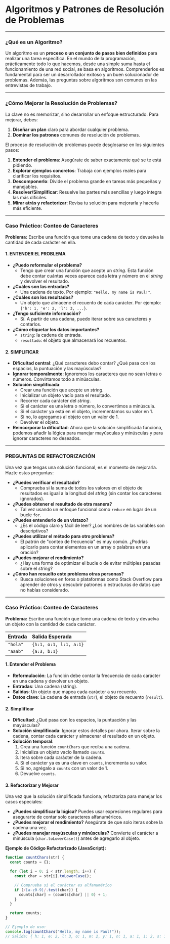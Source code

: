 # Algoritmos y Patrones de Resolución de Problemas

---

### ¿Qué es un Algoritmo?

Un algoritmo es un **proceso o un conjunto de pasos bien definidos** para realizar una tarea específica. En el mundo de la programación, prácticamente todo lo que hacemos, desde una simple suma hasta el funcionamiento de una red social, se basa en algoritmos. Comprenderlos es fundamental para ser un desarrollador exitoso y un buen solucionador de problemas. Además, las preguntas sobre algoritmos son comunes en las entrevistas de trabajo.

---

### ¿Cómo Mejorar la Resolución de Problemas?

La clave no es memorizar, sino desarrollar un enfoque estructurado. Para mejorar, debes:

1.  **Diseñar un plan** claro para abordar cualquier problema.
2.  **Dominar los patrones** comunes de resolución de problemas.

El proceso de resolución de problemas puede desglosarse en los siguientes pasos:

1.  **Entender el problema**: Asegúrate de saber exactamente qué se te está pidiendo.
2.  **Explorar ejemplos concretos**: Trabaja con ejemplos reales para clarificar los requisitos.
3.  **Descomponerlo**: Divide el problema grande en tareas más pequeñas y manejables.
4.  **Resolver/Simplificar**: Resuelve las partes más sencillas y luego integra las más difíciles.
5.  **Mirar atrás y refactorizar**: Revisa tu solución para mejorarla y hacerla más eficiente.

---

### Caso Práctico: Conteo de Caracteres

**Problema:** Escribe una función que tome una cadena de texto y devuelva la cantidad de cada carácter en ella.

#### 1. ENTENDER EL PROBLEMA

* **¿Puedo reformular el problema?**
    * Tengo que crear una función que acepte un *string*. Esta función debe contar cuántas veces aparece cada letra y número en el *string* y devolver el resultado.
* **¿Cuáles son las entradas?**
    * Una cadena de texto. Por ejemplo: `"Hello, my name is Paul!"`.
* **¿Cuáles son los resultados?**
    * Un objeto que almacene el recuento de cada carácter. Por ejemplo: `{'h': 1, 'e': 2, 'l': 3, ...}`.
* **¿Tengo suficiente información?**
    * Sí. A partir de una cadena, puedo iterar sobre sus caracteres y contarlos.
* **¿Cómo etiquetar los datos importantes?**
    * `string`: la cadena de entrada.
    * `resultado`: el objeto que almacenará los recuentos.

#### 2. SIMPLIFICAR

* **Dificultad central**: ¿Qué caracteres debo contar? ¿Qué pasa con los espacios, la puntuación y las mayúsculas?
* **Ignorar temporalmente**: Ignoremos los caracteres que no sean letras o números. Convirtamos todo a minúsculas.
* **Solución simplificada**:
    * Crear una función que acepte un *string*.
    * Inicializar un objeto vacío para el resultado.
    * Recorrer cada carácter del *string*.
    * Si el carácter es una letra o número, lo convertimos a minúscula.
    * Si el carácter ya está en el objeto, incrementamos su valor en 1.
    * Si no, lo agregamos al objeto con un valor de 1.
    * Devolver el objeto.
* **Reincorporar la dificultad**: Ahora que la solución simplificada funciona, podemos añadir la lógica para manejar mayúsculas y minúsculas y para ignorar caracteres no deseados.

---

### PREGUNTAS DE REFACTORIZACIÓN

Una vez que tengas una solución funcional, es el momento de mejorarla. Hazte estas preguntas:

* **¿Puedes verificar el resultado?**
    * Comprueba si la suma de todos los valores en el objeto de resultados es igual a la longitud del *string* (sin contar los caracteres ignorados).
* **¿Puedes obtener el resultado de otra manera?**
    * Tal vez usando un enfoque funcional como `reduce` en lugar de un bucle `for`.
* **¿Puedes entenderlo de un vistazo?**
    * ¿Es el código claro y fácil de leer? ¿Los nombres de las variables son descriptivos?
* **¿Puedes utilizar el método para otro problema?**
    * El patrón de "conteo de frecuencia" es muy común. ¿Podrías aplicarlo para contar elementos en un array o palabras en una oración? 
* **¿Puedes mejorar el rendimiento?**
    * ¿Hay una forma de optimizar el bucle o de evitar múltiples pasadas sobre el *string*?
* **¿Cómo han resuelto este problema otras personas?**
    * Busca soluciones en foros o plataformas como Stack Overflow para aprender de otros y descubrir patrones o estructuras de datos que no habías considerado.


-----

### Caso Práctico: Conteo de Caracteres

**Problema:** Escribe una función que tome una cadena de texto y devuelva un objeto con la cantidad de cada carácter.

| Entrada | Salida Esperada |
| :--- | :--- |
| `"hola"` | `{h:1, o:1, l:1, a:1}` |
| `"aaab"` | `{a:3, b:1}` |

#### 1\. Entender el Problema

  * **Reformulación**: La función debe contar la frecuencia de cada carácter en una cadena y devolver un objeto.
  * **Entradas**: Una cadena (string).
  * **Salidas**: Un objeto que mapea cada carácter a su recuento.
  * **Datos clave**: La cadena de entrada (`str`), el objeto de recuento (`result`).

#### 2\. Simplificar

  * **Dificultad**: ¿Qué pasa con los espacios, la puntuación y las mayúsculas?
  * **Solución simplificada**: Ignorar estos detalles por ahora. Iterar sobre la cadena, contar cada carácter y almacenar el resultado en un objeto.
  * **Solución temporal**:
    1.  Crea una función `countChars` que reciba una cadena.
    2.  Inicializa un objeto vacío llamado `counts`.
    3.  Itera sobre cada carácter de la cadena.
    4.  Si el carácter ya es una clave en `counts`, incrementa su valor.
    5.  Si no, agrégalo a `counts` con un valor de 1.
    6.  Devuelve `counts`.

#### 3\. Refactorizar y Mejorar

Una vez que la solución simplificada funciona, refactoriza para manejar los casos especiales:

  * **¿Puedes simplificar la lógica?** Puedes usar expresiones regulares para asegurarte de contar solo caracteres alfanuméricos.
  * **¿Puedes mejorar el rendimiento?** Asegúrate de que solo iteras sobre la cadena una vez.
  * **¿Puedes manejar mayúsculas y minúsculas?** Convierte el carácter a minúscula (`char.toLowerCase()`) antes de agregarlo al objeto.

**Ejemplo de Código Refactorizado (JavaScript):**

```javascript
function countChars(str) {
  const counts = {};

  for (let i = 0; i < str.length; i++) {
    const char = str[i].toLowerCase();

    // Comprueba si el carácter es alfanumérico
    if (/[a-z0-9]/.test(char)) {
      counts[char] = (counts[char] || 0) + 1;
    }
  }

  return counts;
}

// Ejemplo de uso:
console.log(countChars("Hello, my name is Paul!"));
// Salida: { h: 1, e: 2, l: 3, o: 1, m: 2, y: 1, n: 1, a: 1, i: 2, s: 1, p: 1, u: 1 }
```